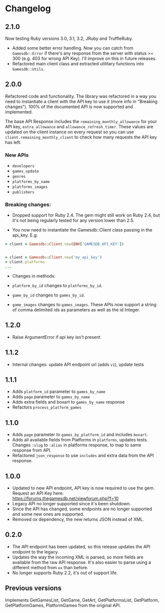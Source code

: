# Changelog

## 2.1.0

Now testing Ruby versions 3.0, 3.1, 3.2, JRuby and TruffleRuby.

- Added some better error handling. Now you can catch from `Gamesdb::Error` if there's any response from the server with status >= 300 (e.g. 403 for wrong API Key). I'll improve on this in future releases.
- Refactored main client class and extracted utilitary functions into `Gamesdb::Utils`.

## 2.0.0

Refactored code and functionality. The library was refactored in a way you need to instantiate a client with the API key to use it (more info in "Breaking changes"). 100% of the documented API is now supported and implemented.

The base API Response includes the `remaining_monthly_allowance` for your API key, `extra_allowance` and `allowance_refresh_timer`. These values are updated on the client instance on every request so you can use `client.remaining_monthly_client` to check how many requests the API key has left.

### New APIs

- `developers`
- `games_update`
- `genres`
- `platforms_by_name`
- `platforms_images`
- `publishers`


### Breaking changes:

- Dropped support for Ruby 2.4. The gem might still work on Ruby 2.4, but it's not being regularly tested for any version lower than 2.5.

- You now need to instantiate the Gamesdb::Client class passing in the api_key. E.g:

```ruby
> client = Gamesdb::Client.new(ENV['GAMESDB_API_KEY'])


> client = Gamesdb::Client.new('my_api_key')
> client.platforms
...
```

- Changes in methods:

- `platform_by_id` changes to `platforms_by_id`.
- `game_by_id` changes to `games_by_id`.
- `game_images` changes to `games_images`.
These APIs now support a string of comma delimited ids as parameters as well as the id Integer.


## 1.2.0
- Raise ArgumentError if api key isn't present

## 1.1.2
* Internal changes: update API endpoint url (adds `v1`), update tests

## 1.1.1
* Adds `platform_id` parameter to `games_by_name`
* Adds `page` parameter to `games_by_name`
* Adds extra fields and boxart to `games_by_name` response
* Refactors `process_platform_games`

## 1.1.0
* Adds `page` parameter to `games_by_platform_id` and includes `boxart`.
* Adds all available fields from Platforms in `platforms`, updates tests. Changes `:slug` to `:alias` in platforms response, to map to same response from API.
* Refactored `json_response` to use `includes` and extra data from the API response.

## 1.0.0

* Updated to new API endpoint, API key is now required to use the gem. Request an API Key here: https://forums.thegamesdb.net/viewforum.php?f=10
* Legacy API no longer supported since it's been shutdown.
* Since the API has changed, some endpoints are no longer supported and some new ones are supported.
* Removed ox dependency, the new returns JSON instead of XML.

## 0.2.0

* The API endpoint has been updated, so this release updates the API endpoint to the legacy.
* Updates the way the incoming XML is parsed, so more fields are available from the raw API response. It's also easier to parse using a different method from `ox` than before.
* No longer supports Ruby 2.2, it's out of support life.

## Previous versions

Implements GetGamesList, GetGame, GetArt, GetPlatformsList, GetPlatform, GetPlatformGames, PlatformGames from the original API.
